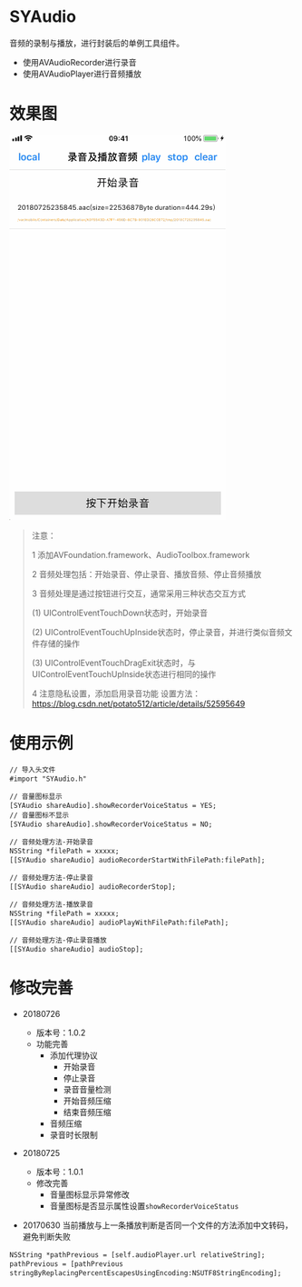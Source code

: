 # SYAudio
音频的录制与播放，进行封装后的单例工具组件。
* 使用AVAudioRecorder进行录音
* 使用AVAudioPlayer进行音频播放

# 效果图
![audioImage.gif](./audioImage.gif)


>
> 注意：
>
> 1 添加AVFoundation.framework、AudioToolbox.framework
>
> 2 音频处理包括：开始录音、停止录音、播放音频、停止音频播放
>
> 3 音频处理是通过按钮进行交互，通常采用三种状态交互方式
>
> (1) UIControlEventTouchDown状态时，开始录音
>
> (2) UIControlEventTouchUpInside状态时，停止录音，并进行类似音频文件存储的操作
>
> (3) UIControlEventTouchDragExit状态时，与UIControlEventTouchUpInside状态进行相同的操作
> 
> 4 注意隐私设置，添加启用录音功能
> 设置方法：https://blog.csdn.net/potato512/article/details/52595649


# 使用示例
```
// 导入头文件
#import "SYAudio.h"
```

```
// 音量图标显示
[SYAudio shareAudio].showRecorderVoiceStatus = YES;
// 音量图标不显示
[SYAudio shareAudio].showRecorderVoiceStatus = NO;
```

```
// 音频处理方法-开始录音        
NSString *filePath = xxxxx;
[[SYAudio shareAudio] audioRecorderStartWithFilePath:filePath];
```

```
// 音频处理方法-停止录音        
[[SYAudio shareAudio] audioRecorderStop];
```

```
// 音频处理方法-播放录音  
NSString *filePath = xxxxx;
[[SYAudio shareAudio] audioPlayWithFilePath:filePath];
```

```
// 音频处理方法-停止录音播放        
[[SYAudio shareAudio] audioStop];
```



# 修改完善
* 20180726
  * 版本号：1.0.2
  * 功能完善
    * 添加代理协议
      * 开始录音
      * 停止录音
      * 录音音量检测
      * 开始音频压缩
      * 结束音频压缩
    * 音频压缩
    * 录音时长限制
    
* 20180725
  * 版本号：1.0.1
  * 修改完善
    * 音量图标显示异常修改
    * 音量图标是否显示属性设置`showRecorderVoiceStatus`

* 20170630 当前播放与上一条播放判断是否同一个文件的方法添加中文转码，避免判断失败
```
NSString *pathPrevious = [self.audioPlayer.url relativeString];
pathPrevious = [pathPrevious stringByReplacingPercentEscapesUsingEncoding:NSUTF8StringEncoding];
```

